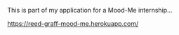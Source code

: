 This is part of my application for a Mood-Me internship...

https://reed-graff-mood-me.herokuapp.com/
